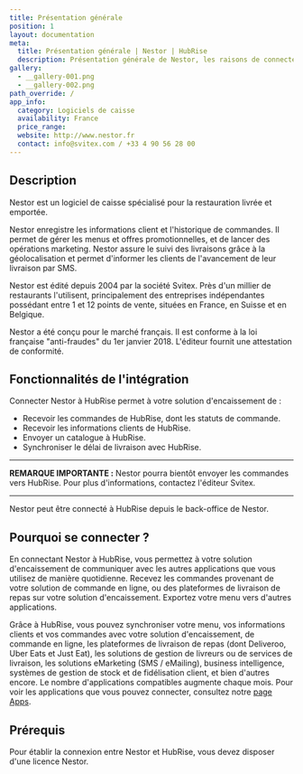 ```yaml
---
title: Présentation générale
position: 1
layout: documentation
meta:
  title: Présentation générale | Nestor | HubRise
  description: Présentation générale de Nestor, les raisons de connecter votre caisse à HubRise et fonctionnalités de l'intégration avec HubRise.
gallery:
  - __gallery-001.png
  - __gallery-002.png
path_override: /
app_info:
  category: Logiciels de caisse
  availability: France
  price_range:
  website: http://www.nestor.fr
  contact: info@svitex.com / +33 4 90 56 28 00
---
```


## Description

Nestor est un logiciel de caisse spécialisé pour la restauration livrée et emportée.

Nestor enregistre les informations client et l'historique de commandes. Il permet de gérer les menus et offres promotionnelles, et de lancer des opérations marketing. Nestor assure le suivi des livraisons grâce à la géolocalisation et permet d'informer les clients de l'avancement de leur livraison par SMS.

Nestor est édité depuis 2004 par la société Svitex. Près d'un millier de restaurants l'utilisent, principalement des entreprises indépendantes possédant entre 1 et 12 points de vente, situées en France, en Suisse et en Belgique.

Nestor a été conçu pour le marché français. Il est conforme à la loi française "anti-fraudes" du 1er janvier 2018. L'éditeur fournit une attestation de conformité.

## Fonctionnalités de l'intégration

Connecter Nestor à HubRise permet à votre solution d'encaissement de :

- Recevoir les commandes de HubRise, dont les statuts de commande.
- Recevoir les informations clients de HubRise.
- Envoyer un catalogue à HubRise.
- Synchroniser le délai de livraison avec HubRise.

---

**REMARQUE IMPORTANTE :** Nestor pourra bientôt envoyer les commandes vers HubRise. Pour plus d'informations, contactez l'éditeur Svitex.

---

Nestor peut être connecté à HubRise depuis le back-office de Nestor.

## Pourquoi se connecter ?

En connectant Nestor à HubRise, vous permettez à votre solution d'encaissement de communiquer avec les autres applications que vous utilisez de manière quotidienne. Recevez les commandes provenant de votre solution de commande en ligne, ou des plateformes de livraison de repas sur votre solution d'encaissement. Exportez votre menu vers d'autres applications.

Grâce à HubRise, vous pouvez synchroniser votre menu, vos informations clients et vos commandes avec votre solution d'encaissement, de commande en ligne, les plateformes de livraison de repas (dont Deliveroo, Uber Eats et Just Eat), les solutions de gestion de livreurs ou de services de livraison, les solutions eMarketing (SMS / eMailing), business intelligence, systèmes de gestion de stock et de fidélisation client, et bien d'autres encore. Le nombre d'applications compatibles augmente chaque mois. Pour voir les applications que vous pouvez connecter, consultez notre [page Apps](/apps).

## Prérequis

Pour établir la connexion entre Nestor et HubRise, vous devez disposer d'une licence Nestor.
